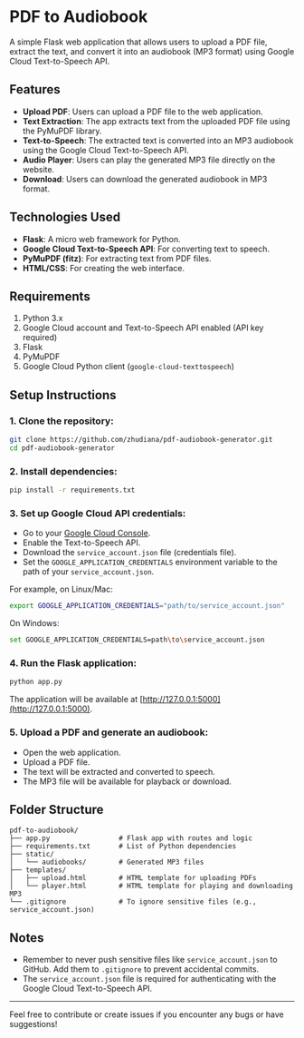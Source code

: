 # PDF to Audiobook

A simple Flask web application that allows users to upload a PDF file, extract the text, and convert it into an audiobook (MP3 format) using Google Cloud Text-to-Speech API.

## Features

- **Upload PDF**: Users can upload a PDF file to the web application.
- **Text Extraction**: The app extracts text from the uploaded PDF file using the PyMuPDF library.
- **Text-to-Speech**: The extracted text is converted into an MP3 audiobook using the Google Cloud Text-to-Speech API.
- **Audio Player**: Users can play the generated MP3 file directly on the website.
- **Download**: Users can download the generated audiobook in MP3 format.

## Technologies Used

- **Flask**: A micro web framework for Python.
- **Google Cloud Text-to-Speech API**: For converting text to speech.
- **PyMuPDF (fitz)**: For extracting text from PDF files.
- **HTML/CSS**: For creating the web interface.

## Requirements

1. Python 3.x
2. Google Cloud account and Text-to-Speech API enabled (API key required)
3. Flask
4. PyMuPDF
5. Google Cloud Python client (`google-cloud-texttospeech`)

## Setup Instructions

### 1. Clone the repository:

```bash
git clone https://github.com/zhudiana/pdf-audiobook-generator.git
cd pdf-audiobook-generator
```

### 2. Install dependencies:

```bash
pip install -r requirements.txt
```

### 3. Set up Google Cloud API credentials:

- Go to your [Google Cloud Console](https://console.cloud.google.com/).
- Enable the Text-to-Speech API.
- Download the `service_account.json` file (credentials file).
- Set the `GOOGLE_APPLICATION_CREDENTIALS` environment variable to the path of your `service_account.json`.

For example, on Linux/Mac:

```bash
export GOOGLE_APPLICATION_CREDENTIALS="path/to/service_account.json"
```

On Windows:

```bash
set GOOGLE_APPLICATION_CREDENTIALS=path\to\service_account.json
```

### 4. Run the Flask application:

```bash
python app.py
```

The application will be available at [http://127.0.0.1:5000](http://127.0.0.1:5000).

### 5. Upload a PDF and generate an audiobook:

- Open the web application.
- Upload a PDF file.
- The text will be extracted and converted to speech.
- The MP3 file will be available for playback or download.

## Folder Structure

```
pdf-to-audiobook/
├── app.py                 # Flask app with routes and logic
├── requirements.txt       # List of Python dependencies
├── static/
│   └── audiobooks/        # Generated MP3 files
├── templates/
│   ├── upload.html        # HTML template for uploading PDFs
│   └── player.html        # HTML template for playing and downloading MP3
└── .gitignore             # To ignore sensitive files (e.g., service_account.json)
```

## Notes

- Remember to never push sensitive files like `service_account.json` to GitHub. Add them to `.gitignore` to prevent accidental commits.
- The `service_account.json` file is required for authenticating with the Google Cloud Text-to-Speech API.

---

Feel free to contribute or create issues if you encounter any bugs or have suggestions!

